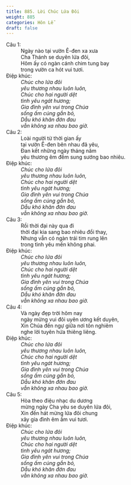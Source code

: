 ```yaml
---
title: 885. Lời Chúc Lứa Đôi
weight: 885
categories: Hôn Lễ
draft: false
---
```

<dl><dt>Câu 1:</dt><dd data-verse="1">Ngày nào tại vườn Ê-đen xa xưa <br/>Cha Thánh se duyên lứa đôi, <br/>Hôm ấy có ngàn cánh chim tung bay <br/>trong vườn ca hót vui tươi. </dd><dt>Điệp khúc:</dt><dd data-chorus="1"><em>Chúc cho lứa đôi <br/>yêu thương nhau luôn luôn, <br/>Chúc cho hai người dệt <br/>tình yêu ngát hương; <br/>Gia đình yên vui trong Chúa <br/>sống ấm cúng gắn bó, <br/>Dẫu khó khăn đớn đau <br/>vẫn không xa nhau bao giờ. </em></dd><dt>Câu 2:</dt><dd data-verse="2">Loài người từ thời gian ấy <br/>tại vườn Ê-đen bên nhau đã yêu, <br/>Đan kết những ngày tháng năm <br/>yêu thương êm đềm sung sướng bao nhiêu. </dd><dt>Điệp khúc:</dt><dd data-chorus="1"><em>Chúc cho lứa đôi <br/>yêu thương nhau luôn luôn, <br/>Chúc cho hai người dệt <br/>tình yêu ngát hương; <br/>Gia đình yên vui trong Chúa <br/>sống ấm cúng gắn bó, <br/>Dẫu khó khăn đớn đau <br/>vẫn không xa nhau bao giờ. </em></dd><dt>Câu 3:</dt><dd data-verse="3">Rồi thời đại này qua đi <br/>thời đại kia sang bao nhiêu đổi thay, <br/>Nhưng vẫn có ngàn trái tim rung lên <br/>trong tình yêu mến không phai. </dd><dt>Điệp khúc:</dt><dd data-chorus="1"><em>Chúc cho lứa đôi <br/>yêu thương nhau luôn luôn, <br/>Chúc cho hai người dệt <br/>tình yêu ngát hương; <br/>Gia đình yên vui trong Chúa <br/>sống ấm cúng gắn bó, <br/>Dẫu khó khăn đớn đau <br/>vẫn không xa nhau bao giờ. </em></dd><dt>Câu 4:</dt><dd data-verse="4">Và ngày đẹp trời hôm nay <br/>ngày mừng vui đôi uyên ương kết duyên, <br/>Xin Chúa đến ngự giữa nơi tôn nghiêm <br/>nghe lời tuyên hứa thiêng liêng. </dd><dt>Điệp khúc:</dt><dd data-chorus="1"><em>Chúc cho lứa đôi <br/>yêu thương nhau luôn luôn, <br/>Chúc cho hai người dệt <br/>tình yêu ngát hương; <br/>Gia đình yên vui trong Chúa <br/>sống ấm cúng gắn bó, <br/>Dẫu khó khăn đớn đau <br/>vẫn không xa nhau bao giờ. </em></dd><dt>Câu 5:</dt><dd data-verse="5">Hòa theo điệu nhạc du dương <br/>mừng ngày Cha yêu se duyên lứa đôi, <br/>Xin đến hát mừng lứa đôi chung <br/>xây gia đình êm ấm vui tươi. </dd><dt>Điệp khúc:</dt><dd data-chorus="1"><em>Chúc cho lứa đôi <br/>yêu thương nhau luôn luôn, <br/>Chúc cho hai người dệt <br/>tình yêu ngát hương; <br/>Gia đình yên vui trong Chúa <br/>sống ấm cúng gắn bó, <br/>Dẫu khó khăn đớn đau <br/>vẫn không xa nhau bao giờ. </em></dd></dl>